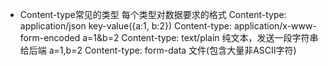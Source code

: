- Content-type常见的类型 每个类型对数据要求的格式
    Content-type: application/json    key-value({a:1, b:2})
    Content-type: application/x-www-form-encoded    a=1&b=2
    Content-type: text/plain  纯文本，发送一段字符串给后端 a=1,b=2
    Content-type: form-data   文件(包含大量非ASCII字符)
